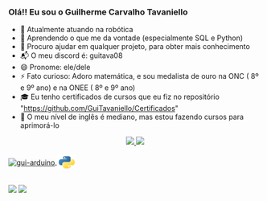 ### Olá!! Eu sou o Guilherme Carvalho Tavaniello

- 🔭 Atualmente atuando na robótica
- 🌱 Aprendendo o que me da vontade (especialmente SQL e Python)
- 👯 Procuro ajudar em qualquer projeto, para obter mais conhecimento
- 📬 O meu discord é: guitava08
- 😄 Pronome: ele/dele
- ⚡ Fato curioso: Adoro matemática, e sou medalista de ouro na ONC ( 8º e 9º ano) e na ONEE ( 8º e 9º ano)
- 🎓 Eu tenho certificados de cursos que eu fiz no repositório "https://github.com/GuiTavaniello/Certificados"
- 📕 O meu nível de inglês é mediano, mas estou fazendo cursos para aprimorá-lo

<div align="center">
  <a href="https://github.com/GuiTavaniello">
  <img height="180em" src="https://github-readme-stats.vercel.app/api?username=GuiTavaniello&show_icons=true&theme=dark&include_all_commits=true&count_private=true"/>
  <img height="180em" src="https://github-readme-stats.vercel.app/api/top-langs/?username=GuiTavaniello&layout=compact&langs_count=7&theme=dark"/>
</div>

<div style="display: inline_block"><br>
  <img align="center" alt="gui-arduino" height="30" width="40" src="https://cdn.jsdelivr.net/gh/devicons/devicon/icons/arduino/arduino-original.svg" />
  <img align="center" alt="gui-Python" height="30" width="40" src="https://raw.githubusercontent.com/devicons/devicon/master/icons/python/python-original.svg">
</div>

##

<div>

  <a href="https://www.instagram.com/gui.tavaniello" target="_blank"><img src="https://img.shields.io/badge/-Instagram-%23E4405F?style=for-the-badge&logo=instagram&logoColor=white" target="_blank"></a>
  <a href = "mailto:guitavaniello@gmail.com"><img src="https://img.shields.io/badge/-Gmail-%23333?style=for-the-badge&logo=gmail&logoColor=white" target="_blank"></a>

</div>
